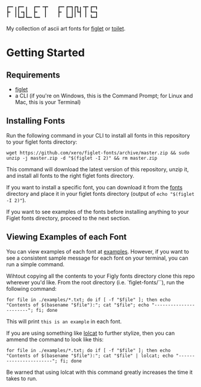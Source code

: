 ```
┏━╸╻┏━╸╻  ┏━╸╺┳╸   ┏━╸┏━┓┏┓╻╺┳╸┏━┓
┣╸ ┃┃╺┓┃  ┣╸  ┃    ┣╸ ┃ ┃┃┗┫ ┃ ┗━┓
╹  ╹┗━┛┗━╸┗━╸ ╹    ╹  ┗━┛╹ ╹ ╹ ┗━┛
```

My collection of ascii art fonts for [figlet](http://www.figlet.org/) or [toilet](http://caca.zoy.org/wiki/toilet). 

# Getting Started
## Requirements

* [figlet](http://www.figlet.org/)
* a CLI (if you're on Windows, this is the Command Prompt; for Linux and Mac, this is your Terminal)

## Installing Fonts
Run the following command in your CLI to install all fonts in this repository to your figlet fonts directory:

`wget https://github.com/xero/figlet-fonts/archive/master.zip && sudo unzip -j master.zip -d "$(figlet -I 2)" && rm master.zip`

This command will download the latest version of this repository, unzip it, and install all fonts to the right figlet fonts directory. 

If you want to install a specific font, you can download it from the [fonts](fonts) directory and place it in your figlet fonts directory (output of `echo "$(figlet -I 2)"`).

If you want to see examples of the fonts before installing anything to your Figlet fonts directory, proceed to the next section.

## Viewing Examples of each Font 
You can view examples of each font at [examples](fonts/Examples.md). However, if you want to see a consistent sample message for each font on your terminal, you can run a simple command.

Wihtout copying all the contents to your Figly fonts directory clone this repo wherever you'd like. From the root directory (i.e. `figlet-fonts/``), run the following command:

`for file in ./examples/*.txt; do if [ -f "$file" ]; then echo "Contents of $(basename "$file"):"; cat "$file"; echo "-----------------------"; fi; done`

This will print `this is an example` in each font.

If you are using something like [lolcat](https://github.com/busyloop/lolcat) to further stylize, then you can ammend the command to look like this:

`for file in ./examples/*.txt; do if [ -f "$file" ]; then echo "Contents of $(basename "$file"):"; cat "$file" | lolcat; echo "-----------------------"; fi; done`

Be warned that using lolcat with this command greatly increases the time it takes to run.

